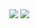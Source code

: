 <img src="https://img.shields.io/badge/야호-002C5F?style=flat-square&logo=apacheopenoffice&logoColor=0E85CD"/>
<img src="https://img.shields.io/badge/캐식이-002C5F?style=flat-square&logo=hyundai&logoColor=002C5F"/>
